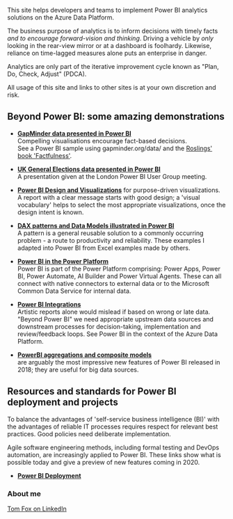 This site helps developers and teams to implement Power BI analytics solutions on the Azure Data Platform.  

The business purpose of analytics is to inform decisions with timely facts *and to encourage forward-vision and thinking*.  Driving a vehicle by *only* looking in the rear-view mirror or at a dashboard is foolhardy.  Likewise, reliance on time-lagged measures alone puts an enterprise in danger.

Analytics are only part of the iterative improvement cycle known as "Plan, Do, Check, Adjust" (PDCA).

All usage of this site and links to other sites is at your own discretion and risk.

## Beyond Power BI: some amazing demonstrations

- **[GapMinder data presented in Power BI](https://beyondpowerbi.com/Power-BI-samples/GapMinder/)** <br>
  Compelling visualisations encourage fact-based decisions. <br>
  See a Power BI sample using gapminder.org/data/ and the [Roslings' book 'Factfulness'](https://en.wikipedia.org/wiki/Factfulness:_Ten_Reasons_We%27re_Wrong_About_the_World_%E2%80%93_and_Why_Things_Are_Better_Than_You_Think). 
  
- **[UK General Elections data presented in Power BI](https://beyondpowerbi.com/Power-BI-samples/General-Elections/)** <br>
  A presentation given at the London Power BI User Group meeting.  
  
- **[Power BI Design and Visualizations](https://beyondpowerbi.com/Power-BI-Design-and-Visualizations/)** for purpose-driven visualizations.  
  A report with a clear message starts with good design; a 'visual vocabulary' helps to select the most appropriate visualizations, once the design intent is known. 
  
- **[DAX patterns and Data Models illustrated in Power BI](https://beyondpowerbi.com/Power-BI-samples-DAX-patterns/)**<br>
A pattern is a general reusable solution to a commonly occurring problem - a route to productivity and reliability.  These examples I adapted into Power BI from Excel examples made by others.
  
- **[Power BI in the Power Platform](https://beyondpowerbi.com/Power-Platform/)**<br>
  Power BI is part of the Power Platform comprising: Power Apps, Power BI, Power Automate, AI Builder and Power Virtual Agents.  These can all connect with native connectors to external data or to the Microsoft Common Data Service for internal data.
  
- **[Power BI Integrations](https://beyondpowerbi.com/Power-BI-integrations/)**<br>
  Artistic reports alone would mislead if based on wrong or late data.  <br>
  "Beyond Power BI" we need appropriate upstream data sources and downstream processes for decision-taking, implementation and review/feedback loops.  See Power BI in the context of the Azure Data Platform.
  
- **[PowerBI aggregations and composite models](https://beyondpowerbi.com/Power-BI-aggregations-composite-models/)**<br> are arguably the most impressive new features of Power BI released in 2018; they are useful for big data sources.
  
## Resources and standards for Power BI deployment and projects<br>

To balance the advantages of 'self-service business intelligence (BI)' with the advantages of reliable IT processes requires respect for relevant best practices.  Good policies need deliberate implementation.
  
Agile software engineering methods, including formal testing and DevOps automation, are increasingly applied to Power BI.  These links show what is possible today and give a preview of new features coming in 2020.

- **[Power BI Deployment](https://beyondpowerbi.com/Power-BI-deployment/)**<br>

### About me
[Tom Fox on LinkedIn](https://www.linkedin.com/in/tomfox247/)
